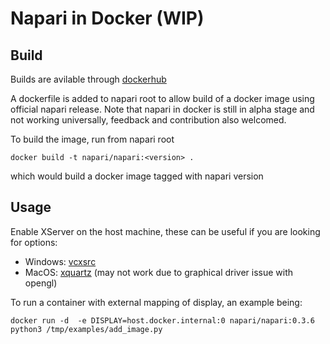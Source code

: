 # Napari in Docker (WIP)

## Build
Builds are avilable through [dockerhub](https://hub.docker.com/repository/docker/napari/napari)

A dockerfile is added to napari root to allow build of a docker image using official napari release. 
Note that napari in docker is still in alpha stage and not working universally, feedback and contribution also welcomed.

To build the image, run from napari root
```
docker build -t napari/napari:<version> .
```
which would build a docker image tagged with napari version

## Usage
Enable XServer on the host machine, these can be useful if you are looking for options:
* Windows: [vcxsrc](https://sourceforge.net/projects/vcxsrv/)
* MacOS: [xquartz](https://www.xquartz.org/) (may not work due to graphical driver issue with opengl)

To run a container with external mapping of display, an example being:
```
docker run -d  -e DISPLAY=host.docker.internal:0 napari/napari:0.3.6 python3 /tmp/examples/add_image.py
```
